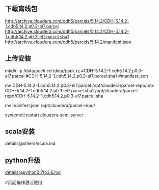 ## 下载离线包
http://archive.cloudera.com/cdh5/parcels/5.14.2/CDH-5.14.2-1.cdh5.14.2.p0.3-el7.parcel
http://archive.cloudera.com/cdh5/parcels/5.14.2/CDH-5.14.2-1.cdh5.14.2.p0.3-el7.parcel.sha1
http://archive.cloudera.com/cdh5/parcels/5.14.2/manifest.json

## 上传安装
mkdir -p /data/pack
cd /data/pack
rz
#CDH-5.14.2-1.cdh5.14.2.p0.3-el7.parcel
#CDH-5.14.2-1.cdh5.14.2.p0.3-el7.parcel.sha1
#manifest.json

mv CDH-5.14.2-1.cdh5.14.2.p0.3-el7.parcel /opt/cloudera/parcel-repo/
mv CDH-5.14.2-1.cdh5.14.2.p0.3-el7.parcel.sha1 /opt/cloudera/parcel-repo/CDH-5.14.2-1.cdh5.14.2.p0.3-el7.parcel.sha

mv manifest.json /opt/cloudera/parcel-repo/

systemctl restart cloudera-scm-server

## scala安装
details@others/scala.md

## python升级
details@python2.7to3.6.md

#页面操作激活使用

